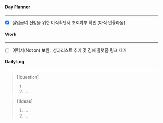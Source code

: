 
#### Day Planner
---
- [x] 실업급여 신청을 위한 이직확인서 조회여부 확인 (아직 안올라옴)


#### Work
---
- [ ] 이력서(Notion) 보완 : 성과리스트 추가 및 김해 플랫폼 링크 제거


#### Daily Log
---
> [!question]
> 1. ...
> 2. ...

> [!Ideas]
> 1. ...
> 2. ...



